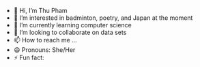 - 👋 Hi, I’m Thu Pham
- 👀 I’m interested in badminton, poetry, and Japan at the moment
- 🌱 I’m currently learning computer science 
- 💞️ I’m looking to collaborate on data sets
- 📫 How to reach me ...
- 😄 Pronouns: She/Her
- ⚡ Fun fact: 

<!---
thphmmm/thphmmm is a ✨ special ✨ repository because its `README.md` (this file) appears on your GitHub profile.
You can click the Preview link to take a look at your changes.
--->
